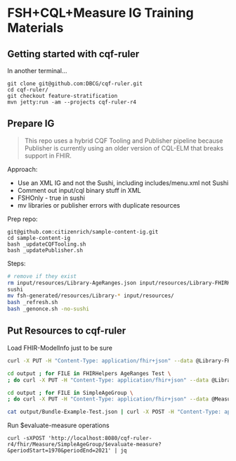 # FSH+CQL+Measure IG Training Materials

## Getting started with cqf-ruler

In another terminal...
```
git clone git@github.com:DBCG/cqf-ruler.git
cd cqf-ruler/
git checkout feature-stratification
mvn jetty:run -am --projects cqf-ruler-r4
```

## Prepare IG

> This repo uses a hybrid CQF Tooling and Publisher pipeline because Publisher is currently using an older version of CQL-ELM that breaks support in FHIR.

Approach:
* Use an XML IG and not the Sushi, including includes/menu.xml not Sushi
* Comment out input/cql binary stuff in XML
* FSHOnly - true in sushi
* mv libraries or publisher errors with duplicate resources


Prep repo:
```
git@github.com:citizenrich/sample-content-ig.git
cd sample-content-ig
bash _updateCQFTooling.sh
bash _updatePublisher.sh
```

Steps:
```sh
# remove if they exist
rm input/resources/Library-AgeRanges.json input/resources/Library-FHIRHelpers.json input/resources/Library-Test.json
sushi
mv fsh-generated/resources/Library-* input/resources/
bash _refresh.sh
bash _genonce.sh -no-sushi
```

## Put Resources to cqf-ruler

Load FHIR-ModelInfo just to be sure
```sh
curl -X PUT -H "Content-Type: application/fhir+json" --data @Library-FHIR-ModelInfo.json http://localhost:8080/cqf-ruler-r4/fhir/Library/FHIR-ModelInfo | jq .
```

```sh
cd output ; for FILE in FHIRHelpers AgeRanges Test \
; do curl -X PUT -H "Content-Type: application/fhir+json" --data @Library-${FILE}.json http://localhost:8080/cqf-ruler-r4/fhir/Library/${FILE} ; done ; cd ../
```

```sh
cd output ; for FILE in SimpleAgeGroup \
; do curl -X PUT -H "Content-Type: application/fhir+json" --data @Measure-${FILE}.json http://localhost:8080/cqf-ruler-r4/fhir/Measure/${FILE} ; done ; cd ..
```

```sh
cat output/Bundle-Example-Test.json | curl -X POST -H "Content-Type: application/fhir+json" --data-binary @- http://localhost:8080/cqf-ruler-r4/fhir
```

Run $evaluate-measure operations
```
curl -sXPOST 'http://localhost:8080/cqf-ruler-r4/fhir/Measure/SimpleAgeGroup/$evaluate-measure?&periodStart=1970&periodEnd=2021' | jq
```

